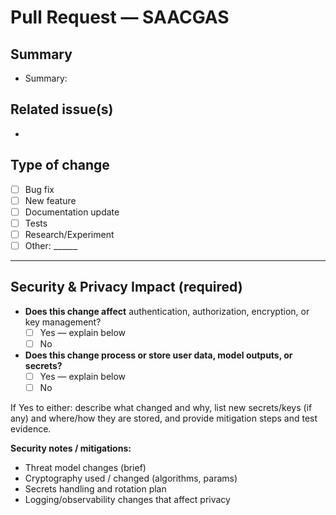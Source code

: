 # Pull Request — SAACGAS

## Summary
<!-- One-sentence summary of the change. What does this PR do and why? -->
- Summary: 

## Related issue(s)
<!-- Link related issue numbers, e.g. `Closes #123` or `Relates to #456` -->
- 

## Type of change
- [ ] Bug fix
- [ ] New feature
- [ ] Documentation update
- [ ] Tests
- [ ] Research/Experiment
- [ ] Other: ______

---

## Security & Privacy Impact (required)
<!-- Because SAACGAS focuses on secure agent-to-agent communication, every PR **must** include explicit security considerations. -->

- **Does this change affect** authentication, authorization, encryption, or key management?
  - [ ] Yes — explain below
  - [ ] No
- **Does this change process or store user data, model outputs, or secrets?**
  - [ ] Yes — explain below
  - [ ] No

If Yes to either: describe what changed and why, list new secrets/keys (if any) and where/how they are stored, and provide mitigation steps and test evidence.

**Security notes / mitigations:**
- Threat model changes (brief)
- Cryptography used / changed (algorithms, params)
- Secrets handling and rotation plan
- Logging/observability changes that affect privacy
